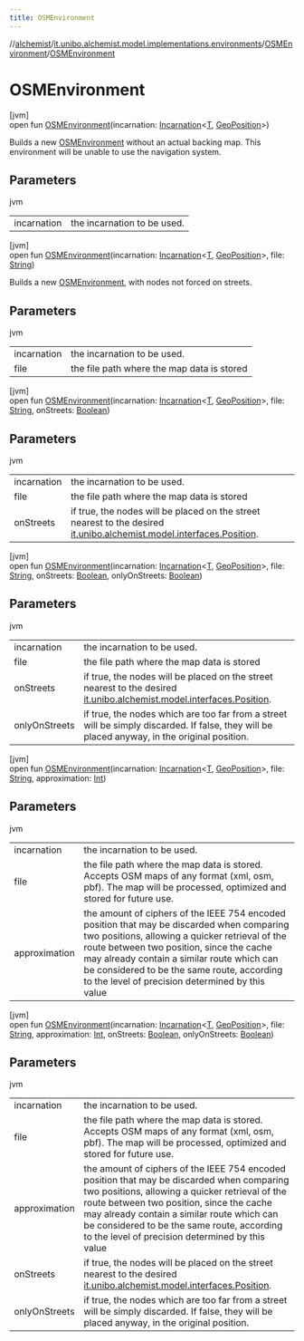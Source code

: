 ```yaml
---
title: OSMEnvironment
---
```

//[alchemist](../../../index.html)/[it.unibo.alchemist.model.implementations.environments](../index.html)/[OSMEnvironment](index.html)/[OSMEnvironment](-o-s-m-environment.html)



# OSMEnvironment



[jvm]\
open fun [OSMEnvironment](-o-s-m-environment.html)(incarnation: [Incarnation](../../it.unibo.alchemist.model.interfaces/-incarnation/index.html)<[T](../../it.unibo.alchemist.model.implementations.movestrategies.speed/-straight-line-trace-dependant-speed/index.html), [GeoPosition](../../it.unibo.alchemist.model.interfaces/-geo-position/index.html)>)



Builds a new [OSMEnvironment](index.html) without an actual backing map. This environment will be unable to use the navigation system.



## Parameters


jvm

| | |
|---|---|
| incarnation | the incarnation to be used. |





[jvm]\
open fun [OSMEnvironment](-o-s-m-environment.html)(incarnation: [Incarnation](../../it.unibo.alchemist.model.interfaces/-incarnation/index.html)<[T](../../it.unibo.alchemist.model.implementations.movestrategies.speed/-straight-line-trace-dependant-speed/index.html), [GeoPosition](../../it.unibo.alchemist.model.interfaces/-geo-position/index.html)>, file: [String](https://docs.oracle.com/javase/8/docs/api/java/lang/String.html))



Builds a new [OSMEnvironment](index.html), with nodes not forced on streets.



## Parameters


jvm

| | |
|---|---|
| incarnation | the incarnation to be used. |
| file | the file path where the map data is stored |





[jvm]\
open fun [OSMEnvironment](-o-s-m-environment.html)(incarnation: [Incarnation](../../it.unibo.alchemist.model.interfaces/-incarnation/index.html)<[T](../../it.unibo.alchemist.model.implementations.movestrategies.speed/-straight-line-trace-dependant-speed/index.html), [GeoPosition](../../it.unibo.alchemist.model.interfaces/-geo-position/index.html)>, file: [String](https://docs.oracle.com/javase/8/docs/api/java/lang/String.html), onStreets: [Boolean](https://kotlinlang.org/api/latest/jvm/stdlib/kotlin/-boolean/index.html))



## Parameters


jvm

| | |
|---|---|
| incarnation | the incarnation to be used. |
| file | the file path where the map data is stored |
| onStreets | if true, the nodes will be placed on the street nearest to the desired [it.unibo.alchemist.model.interfaces.Position](../../it.unibo.alchemist.model.interfaces/-position/index.html). |





[jvm]\
open fun [OSMEnvironment](-o-s-m-environment.html)(incarnation: [Incarnation](../../it.unibo.alchemist.model.interfaces/-incarnation/index.html)<[T](../../it.unibo.alchemist.model.implementations.movestrategies.speed/-straight-line-trace-dependant-speed/index.html), [GeoPosition](../../it.unibo.alchemist.model.interfaces/-geo-position/index.html)>, file: [String](https://docs.oracle.com/javase/8/docs/api/java/lang/String.html), onStreets: [Boolean](https://kotlinlang.org/api/latest/jvm/stdlib/kotlin/-boolean/index.html), onlyOnStreets: [Boolean](https://kotlinlang.org/api/latest/jvm/stdlib/kotlin/-boolean/index.html))



## Parameters


jvm

| | |
|---|---|
| incarnation | the incarnation to be used. |
| file | the file path where the map data is stored |
| onStreets | if true, the nodes will be placed on the street nearest to the desired [it.unibo.alchemist.model.interfaces.Position](../../it.unibo.alchemist.model.interfaces/-position/index.html). |
| onlyOnStreets | if true, the nodes which are too far from a street will be simply discarded. If false, they will be placed anyway, in the original position. |





[jvm]\
open fun [OSMEnvironment](-o-s-m-environment.html)(incarnation: [Incarnation](../../it.unibo.alchemist.model.interfaces/-incarnation/index.html)<[T](../../it.unibo.alchemist.model.implementations.movestrategies.speed/-straight-line-trace-dependant-speed/index.html), [GeoPosition](../../it.unibo.alchemist.model.interfaces/-geo-position/index.html)>, file: [String](https://docs.oracle.com/javase/8/docs/api/java/lang/String.html), approximation: [Int](https://kotlinlang.org/api/latest/jvm/stdlib/kotlin/-int/index.html))



## Parameters


jvm

| | |
|---|---|
| incarnation | the incarnation to be used. |
| file | the file path where the map data is stored. Accepts OSM maps of any format (xml, osm, pbf). The map will be processed, optimized and stored for future use. |
| approximation | the amount of ciphers of the IEEE 754 encoded position that may be discarded when comparing two positions, allowing a quicker retrieval of the route between two position, since the cache may already contain a similar route which can be considered to be the same route, according to the level of precision determined by this value |





[jvm]\
open fun [OSMEnvironment](-o-s-m-environment.html)(incarnation: [Incarnation](../../it.unibo.alchemist.model.interfaces/-incarnation/index.html)<[T](../../it.unibo.alchemist.model.implementations.movestrategies.speed/-straight-line-trace-dependant-speed/index.html), [GeoPosition](../../it.unibo.alchemist.model.interfaces/-geo-position/index.html)>, file: [String](https://docs.oracle.com/javase/8/docs/api/java/lang/String.html), approximation: [Int](https://kotlinlang.org/api/latest/jvm/stdlib/kotlin/-int/index.html), onStreets: [Boolean](https://kotlinlang.org/api/latest/jvm/stdlib/kotlin/-boolean/index.html), onlyOnStreets: [Boolean](https://kotlinlang.org/api/latest/jvm/stdlib/kotlin/-boolean/index.html))



## Parameters


jvm

| | |
|---|---|
| incarnation | the incarnation to be used. |
| file | the file path where the map data is stored. Accepts OSM maps of any format (xml, osm, pbf). The map will be processed, optimized and stored for future use. |
| approximation | the amount of ciphers of the IEEE 754 encoded position that may be discarded when comparing two positions, allowing a quicker retrieval of the route between two position, since the cache may already contain a similar route which can be considered to be the same route, according to the level of precision determined by this value |
| onStreets | if true, the nodes will be placed on the street nearest to the desired [it.unibo.alchemist.model.interfaces.Position](../../it.unibo.alchemist.model.interfaces/-position/index.html). |
| onlyOnStreets | if true, the nodes which are too far from a street will be simply discarded. If false, they will be placed anyway, in the original position. |





